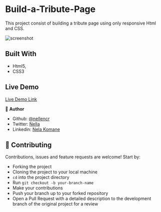 # Build-a-Tribute-Page


 

 This project consist of building a tribute page using only responsive Html and CSS.


![screenshot](image/screen.png)


## Built With

- Html5,
- CSS3

## Live Demo

[Live Demo Link](https://raw.githack.com/Temmarie/Smashing-Magazine/feature/index.html)



👤 **Author**

- Github: [@nellencr](https://github.com/nellencr)
- Twitter: [Nella](https://twitter.com/Nella75794271)
- Linkedin: [Nela Komane](https://www.linkedin.com/in/nela-komane-8866b9192/)




## 🤝 Contributing

Contributions, issues and feature requests are welcome! Start by:
* Forking the project
* Cloning the project to your local machine
* `cd` into the project directory
* Run `git checkout -b your-branch-name`
* Make your contributions
* Push your branch up to your forked repository
* Open a Pull Request with a detailed description to the development branch of the original project for a review

